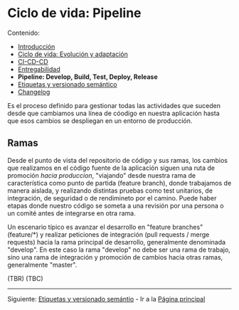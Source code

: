 # Ciclo de vida: Pipeline

Contenido:

- [Introducción](../application-lifecicle.md)
- [Ciclo de vida: Evolución y adaptación](al-evolution-and-adaptation.md)
- [CI-CD-CD](al-cicdcd.md)
- [Entregabilidad](al-releaseability.md)
- **Pipeline: Develop, Build, Test, Deploy, Release**
- [Etiquetas y versionado semántico](al-semver.md)
- [Changelog](al-changelog.md)

Es el proceso definido para gestionar todas las actividades que suceden desde que cambiamos una línea de cóodigo en nuestra aplicación hasta que esos cambios se despliegan en un entorno de producción. 

## Ramas

Desde el punto de vista del repositorio de código y sus ramas, los cambios que realizamos en el código fuente de la aplicación siguen una ruta de promoción _hacia produccion_, "viajando" desde nuestra rama de característica como punto de partida (feature branch), donde trabajamos de manera aislada, y realizando distintas pruebas como test unitarios, de integración, de seguridad o de rendimineto por el camino. Puede haber etapas donde nuestro código se someta a una revisión por una persona o un comité antes de integrarse en otra rama. 

Un escenario típico es avanzar el desarrollo en "feature branches" (feature/*) y realizar peticiones de integración (pull requests / merge requests) hacia la rama principal de desarrollo, generalmente denominada "develop". En este caso la rama "develop" no debe ser una rama de trabajo, sino una rama de integración y promoción de cambios hacia otras ramas, generalmente "master".

(TBR) (TBC)

---

Siguiente: [Etiquetas y versionado semántio](al-semver.md) - Ir a la [Página principal](../toc.md)
